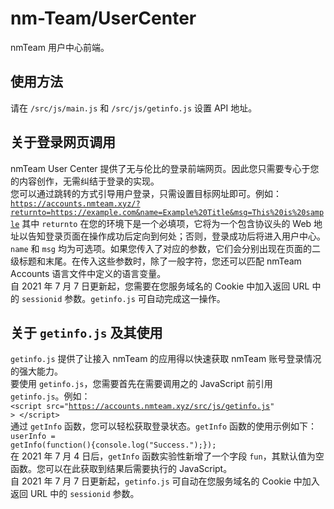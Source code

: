 # nm-Team/UserCenter
nmTeam 用户中心前端。

## 使用方法  
请在 <code>/src/js/main.js</code> 和 <code>/src/js/getinfo.js</code> 设置 API 地址。  

## 关于登录网页调用 
nmTeam User Center 提供了无与伦比的登录前端网页。因此您只需要专心于您的内容创作，无需纠结于登录的实现。  
您可以通过跳转的方式引导用户登录，只需设置目标网址即可。例如：  
<code>https://accounts.nmteam.xyz/?returnto=https://example.com&name=Example%20Title&msg=This%20is%20sample</code>
其中 <code>returnto</code> 在您的环境下是一个必填项，它将为一个包含协议头的 Web 地址以告知登录页面在操作成功后定向到何处；否则，登录成功后将进入用户中心。    
<code>name</code> 和 <code>msg</code> 均为可选项。如果您传入了对应的参数，它们会分别出现在页面的二级标题和末尾。在传入这些参数时，除了一般字符，您还可以匹配 nmTeam Accounts 语言文件中定义的语言变量。  
自 2021 年 7 月 7 日更新起，您需要在您服务域名的 Cookie 中加入返回 URL 中的 <code>sessionid</code> 参数。<code>getinfo.js</code> 可自动完成这一操作。  

## 关于 <code>getinfo.js</code> 及其使用 
<code>getinfo.js</code> 提供了让接入 nmTeam 的应用得以快速获取 nmTeam 账号登录情况的强大能力。  
要使用 <code>getinfo.js</code>，您需要首先在需要调用之的 JavaScript 前引用 <code>getinfo.js</code>。例如：  
<code>&lt;script src="https://accounts.nmteam.xyz/src/js/getinfo.js" &gt; &lt;/script&gt;</code>  
通过 <code>getInfo</code> 函数，您可以轻松获取登录状态。<code>getInfo</code> 函数的使用示例如下：  
<code>userInfo = getInfo(function(){console.log("Success.");});</code>  
在 2021 年 7 月 4 日后，<code>getInfo</code> 函数实验性新增了一个字段 <code>fun</code>，其默认值为空函数。您可以在此获取到结果后需要执行的 JavaScript。  
自 2021 年 7 月 7 日更新起，<code>getinfo.js</code> 可自动在您服务域名的 Cookie 中加入返回 URL 中的 <code>sessionid</code> 参数。  